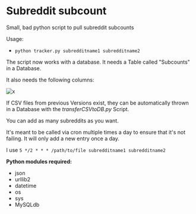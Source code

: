 # Subreddit subcount
Small, bad python script to pull subreddit subcounts

Usage:

* `python tracker.py subredditname1 subredditname2` 

The script now works with a database. It needs a Table called "Subcounts" in a Database.

It also needs the following columns:

![x](https://i.imgur.com/98uKSgm.png)

If CSV files from previous Versions exist, they can be automatically thrown in a Database with the *transferCSVtoDB.py* Script.

You can add as many subreddits as you want.

It's meant to be called via cron multiple times a day to ensure that it's not failing. It will only add a new entry once a day.

I use `5 */2 * * * /path/to/file subredditname1 subredditname2`

**Python modules required:**

* json
* urllib2
* datetime
* os
* sys
* MySQLdb